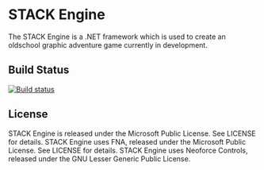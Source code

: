 # STACK Engine

The STACK Engine is a .NET framework which is used to create an oldschool graphic adventure game currently in development.

## Build Status

[![Build status](https://ci.appveyor.com/api/projects/status/77gd7mq3v1332ade?svg=true)](https://ci.appveyor.com/project/advdotnet/stack-engine)

## License

STACK Engine is released under the Microsoft Public License. See LICENSE for details.
STACK Engine uses FNA, released under the Microsoft Public License. See LICENSE for details.
STACK Engine uses Neoforce Controls, released under the GNU Lesser Generic Public License. 
